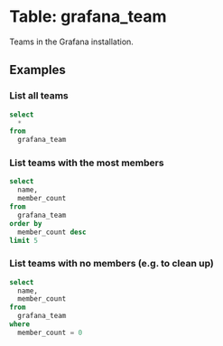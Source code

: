 # Table: grafana_team

Teams in the Grafana installation.

## Examples

### List all teams

```sql
select
  *
from
  grafana_team
```

### List teams with the most members

```sql
select
  name,
  member_count
from
  grafana_team
order by
  member_count desc
limit 5
```

### List teams with no members (e.g. to clean up)

```sql
select
  name,
  member_count
from
  grafana_team
where
  member_count = 0
```
